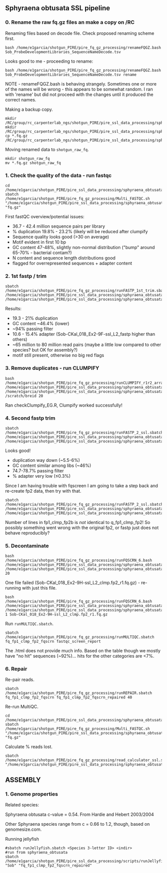 ## Sphyraena obtusata SSL pipeline
### 0. Rename the raw fq.gz files an make a copy on /RC

Renaming files based on decode file.
Check proposed renaming scheme first.
```
bash /home/e1garcia/shotgun_PIRE/pire_fq_gz_processing/renameFQGZ.bash Sob_ProbeDevelopmentLibraries_SequenceNameDecode.tsv
```  
Looks good to me - proceeding to rename:
```
bash /home/e1garcia/shotgun_PIRE/pire_fq_gz_processing/renameFQGZ.bash Sob_ProbeDevelopmentLibraries_SequenceNameDecode.tsv rename
```
NOTE - renameFQGZ.bash is behaving strangely. Sometimes one or more of the names will be wrong - this appears to be somewhat random. I ran with 'rename' but did not proceed with the changes until it produced the correct names.

Making a backup copy.
```
mkdir /RC/group/rc_carpenterlab_ngs/shotgun_PIRE/pire_ssl_data_processing/sphyraena_obtusata
mkdir /RC/group/rc_carpenterlab_ngs/shotgun_PIRE/pire_ssl_data_processing/sphyraena_obtusata/fq_raw_ssl
cp *.fq.gz /RC/group/rc_carpenterlab_ngs/shotgun_PIRE/pire_ssl_data_processing/sphyraena_obtusata/fq_raw_ssl
```
Moving renamed data to `shotgun_raw_fq`.
```
mkdir shotgun_raw_fq
mv *.fq.gz shotgun_raw_fq
```

### 1. Check the quality of the data - run fastqc

```
cd /home/e1garcia/shotgun_PIRE/pire_ssl_data_processing/sphyraena_obtusata/shotgun_raw_fq
sbatch /home/e1garcia/shotgun_PIRE/pire_fq_gz_processing/Multi_FASTQC.sh "/home/e1garcia/shotgun_PIRE/pire_ssl_data_processing/sphyraena_obtusata/shotgun_raw_fq" "fq.gz"
```

First fastQC overview/potential issues:
* 36.7 - 42.4 million sequence pairs per library
* % duplication 19.8% - 23.2% (likely will be reduced after clumpify
* Sequence quality looks good (>30 on average)
* Motif evident in first 10 bp
* GC content 47-48%, slightly non-normal distribution ("bump" around 65-70% - bacterial contam?)
* N content and sequence length distributions good
* flagged for overrepresented sequences + adapter content

### 2. 1st fastp / trim

```
sbatch /home/e1garcia/shotgun_PIRE/pire_fq_gz_processing/runFASTP_1st_trim.sbatch /home/e1garcia/shotgun_PIRE/pire_ssl_data_processing/sphyraena_obtusata/shotgun_raw_fq /home/e1garcia/shotgun_PIRE/pire_ssl_data_processing/sphyraena_obtusata/fq_fp1
```

Results:
* 19.3 - 21% duplication
* GC content ~46.4% (lower)
* ~94% passing filter
* 10.6 - 15.4% adapter (Sob-CKal_018_Ex2-9F-ssl_L2_fastp higher than others)
* ~65 million to 80 million read pairs (maybe a little low compared to other species? but OK for assembly?)
* motif still present, otherwise no big red flags

### 3. Remove duplicates - run CLUMPIFY

```
bash /home/e1garcia/shotgun_PIRE/pire_fq_gz_processing/runCLUMPIFY_r1r2_array.bash /home/e1garcia/shotgun_PIRE/pire_ssl_data_processing/sphyraena_obtusata/fq_fp1 /home/e1garcia/shotgun_PIRE/pire_ssl_data_processing/sphyraena_obtusata/fq_fp1_clmp /scratch/breid 20
```

Ran checkClumpify_EG.R, Clumpify worked successfully!

### 4. Second fastp trim
```
sbatch /home/e1garcia/shotgun_PIRE/pire_fq_gz_processing/runFASTP_2_ssl.sbatch /home/e1garcia/shotgun_PIRE/pire_ssl_data_processing/sphyraena_obtusata/fq_fp1_clmp /home/e1garcia/shotgun_PIRE/pire_ssl_data_processing/sphyraena_obtusata/fq_fp1_clmp_fp2
```

Looks good!
* duplication way down (~5.5-6%)
* GC content similar among libs (~46%)
* 74.7-78.7% passing filter
* % adapter very low (≤0.3%)

Since I am having trouble with fqscreen I am going to take a step back and re-create fp2 data, then try with that.

```
sbatch /home/e1garcia/shotgun_PIRE/pire_fq_gz_processing/runFASTP_2_ssl.sbatch /home/e1garcia/shotgun_PIRE/pire_ssl_data_processing/sphyraena_obtusata/fq_fp1_clmp /home/e1garcia/shotgun_PIRE/pire_ssl_data_processing/sphyraena_obtusata/fq_fp1_clmp_fp2
```

Number of lines in fp1_clmp_fp2b is _not_ identical to q_fp1_clmp_fp2! So possibly something went wrong with the original fp2, or fastp just does not behave reproducibly?

### 5. Decontaminate

```
bash /home/e1garcia/shotgun_PIRE/pire_fq_gz_processing/runFQSCRN_6.bash /home/e1garcia/shotgun_PIRE/pire_ssl_data_processing/sphyraena_obtusata/fq_fp1_clmp_fp2 /home/e1garcia/shotgun_PIRE/pire_ssl_data_processing/sphyraena_obtusata/fq_fp1_clmp_fp2_fqscrn 20 
```

One file failed (Sob-CKal_018_Ex2-9H-ssl_L2_clmp.fp2_r1.fq.gz) - re-running with just this file.

```
bash /home/e1garcia/shotgun_PIRE/pire_fq_gz_processing/runFQSCRN_6.bash /home/e1garcia/shotgun_PIRE/pire_ssl_data_processing/sphyraena_obtusata/fq_fp1_clmp_fp2 /home/e1garcia/shotgun_PIRE/pire_ssl_data_processing/sphyraena_obtusata/fq_fp1_clmp_fp2_fqscrn 1 Sob-CKal_018_Ex2-9H-ssl_L2_clmp.fp2_r1.fq.gz
```

Run `runMULTIQC.sbatch`.

```
sbatch /home/e1garcia/shotgun_PIRE/pire_fq_gz_processing/runMULTIQC.sbatch fq_fp1_clmp_fp2_fqscrn fastqc_screen_report
```

The .html does not provide much info. Based on the table though we mostly have "no hit" sequences (~92%)... hits for the other categories are <7%.

### 6. Repair

Re-pair reads.
```
sbatch /home/e1garcia/shotgun_PIRE/pire_fq_gz_processing/runREPAIR.sbatch fq_fp1_clmp_fp2_fqscrn fq_fp1_clmp_fp2_fqscrn_repaired 40
```

Re-run MultiQC.

```
cd /home/e1garcia/shotgun_PIRE/pire_ssl_data_processing/sphyraena_obtusata/fq_fp1_clmp_fp2_fqscrn_repaired
sbatch /home/e1garcia/shotgun_PIRE/pire_fq_gz_processing/Multi_FASTQC.sh "/home/e1garcia/shotgun_PIRE/pire_ssl_data_processing/sphyraena_obtusata/fq_fp1_clmp_fp2_fqscrn_repaired" "fq.gz" 
```

Calculate % reads lost.
```
sbatch /home/e1garcia/shotgun_PIRE/pire_fq_gz_processing/read_calculator_ssl.sh "/home/e1garcia/shotgun_PIRE/pire_ssl_data_processing/sphyraena_obtusata"
```

## ASSEMBLY

### 1. Genome properties

Related species:

Sphyraena obtusata c-value = 0.54. From Hardie and Hebert 2003/2004

Other Sphyraena species range from c = 0.66 to 1.2, though, based on genomesize.com.

Running jellyfish
```
#sbatch runJellyfish.sbatch <Species 3-letter ID> <indir>
#run from sphyraena_obtusata
sbatch /home/e1garcia/shotgun_PIRE/pire_ssl_data_processing/scripts/runJellyfish.sbatch "Sob" "fq_fp1_clmp_fp2_fqscrn_repaired"
```
